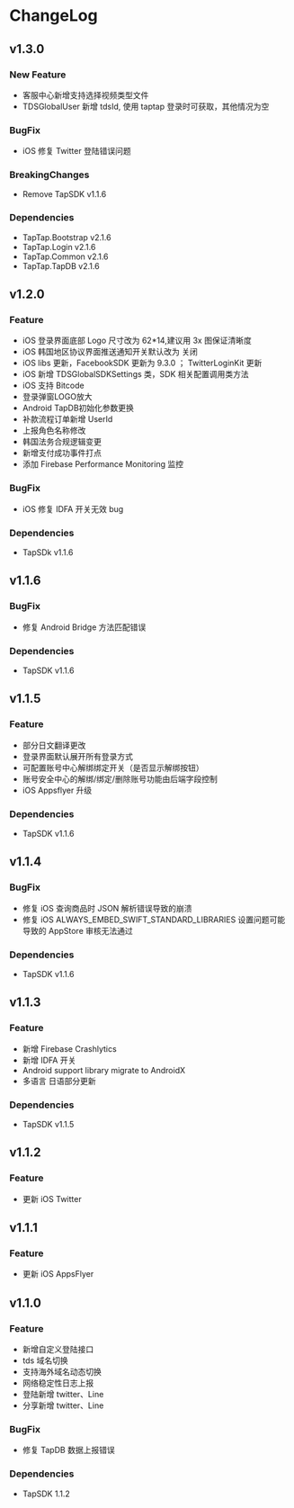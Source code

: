 # ChangeLog

## v1.3.0

### New Feature

- 客服中心新增支持选择视频类型文件
- TDSGlobalUser 新增 tdsId, 使用 taptap 登录时可获取，其他情况为空

### BugFix

* iOS 修复 Twitter 登陆错误问题

### BreakingChanges

- Remove TapSDK v1.1.6

### Dependencies

- TapTap.Bootstrap v2.1.6
- TapTap.Login v2.1.6
- TapTap.Common v2.1.6
- TapTap.TapDB v2.1.6

## v1.2.0

### Feature

* iOS 登录界面底部 Logo 尺寸改为 62*14,建议用 3x 图保证清晰度
* iOS 韩国地区协议界面推送通知开关默认改为 关闭
* iOS libs 更新，FacebookSDK 更新为 9.3.0 ； TwitterLoginKit 更新
* iOS 新增 TDSGlobalSDKSettings 类，SDK 相关配置调用类方法
* iOS 支持 Bitcode
* 登录弹窗LOGO放大
* Android TapDB初始化参数更换
* 补款流程订单新增 UserId
* 上报角色名称修改
* 韩国法务合规逻辑变更
* 新增支付成功事件打点
* 添加 Firebase Performance Monitoring 监控

### BugFix

* iOS 修复 IDFA 开关无效 bug

### Dependencies

* TapSDk v1.1.6

## v1.1.6

### BugFix

* 修复 Android Bridge 方法匹配错误

### Dependencies

* TapSDK v1.1.6

## v1.1.5

### Feature

*  部分日文翻译更改
*  登录界面默认展开所有登录方式
*  可配置账号中心解绑绑定开关（是否显示解绑按钮）
*  账号安全中心的解绑/绑定/删除账号功能由后端字段控制
* iOS Appsflyer 升级

### Dependencies
* TapSDK v1.1.6

## v1.1.4

### BugFix
* 修复 iOS 查询商品时 JSON 解析错误导致的崩溃
* 修复 iOS ALWAYS_EMBED_SWIFT_STANDARD_LIBRARIES 设置问题可能导致的 AppStore 审核无法通过
### Dependencies
* TapSDK v1.1.6

## v1.1.3

### Feature 

* 新增 Firebase Crashlytics
* 新增 IDFA 开关
* Android support library migrate to AndroidX
* 多语言 日语部分更新

### Dependencies

* TapSDK v1.1.5

## v1.1.2

### Feature

- 更新 iOS Twitter 

## v1.1.1

### Feature

- 更新 iOS AppsFlyer 

## v1.1.0

### Feature

- 新增自定义登陆接口
- tds 域名切换 
- 支持海外域名动态切换
- 网络稳定性日志上报
- 登陆新增 twitter、Line
- 分享新增 twitter、Line

### BugFix

- 修复 TapDB 数据上报错误

### Dependencies

- TapSDK 1.1.2